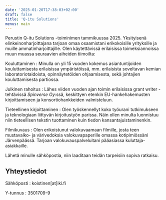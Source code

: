 ```yaml
---
date: '2025-01-20T17:38:03+02:00'
draft: false
title: 'Q-itu Solutions'
menus: main
---
```

Perustin Q-itu Solutions -toiminimen tammikuussa 2025. Yksityisenä elinkeinonharjoittajana tarjoan omaa osaamistani erikokoisille yrityksille ja muille ammatinharjoittajille. Olen käytettävissä erilaisissa toimeksiannoissa muun muassa seuraavien aiheiden tiimoilta: 

Kouluttaminen
: Minulla on yli 15 vuoden kokemus asiantuntijoiden kouluttamisesta erilaisissa ympäristöissä, mm. erilaisista soveltavan kemian laboratoriotaidoista, opinnäytetöiden ohjaamisesta, sekä johtajien kouluttamisesta partiossa.

Julkinen rahoitus
: Lähes viiden vuoden ajan toimin erilaisissa grant writer -tehtävissä *Spinverse Oy*:ssä, keskittyen etenkin EU-hankehakemusten kirjoittamiseen ja konsortiohankkeiden valmisteluun.

Tieteellinen kirjoittaminen 
: Olen työskennellyt koko työurani tutkimukseen ja teknologiaan liittyvän kirjoitustyön parissa. Näin ollen minulta luonnistuu niin tieteellisen tekstin tuottaminen kuin tiedon kansantajuistaminenkin.

Filmikuvaus
: Olen erikoistunut valokuvaamaan filmille, josta teen mustavalko- ja värivedoksia valokuvapaperille omassa kotipimiössäni Järvenpäässä. Tarjoan valokuvauspalveluitani pääasiassa kuluttaja-asiakkaille.

Lähetä minulle sähköpostia, niin laaditaan teidän tarpeisiin sopiva ratkaisu.

## Yhteystiedot

Sähköposti
: koistinen[at]iki.fi

Y-tunnus
: 3501709-9